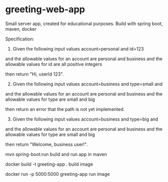 # greeting-web-app
Small server app, created for educational purposes. 
Build with spring boot, maven, docker

Specification:
1. Given the following input values 
account=personal and id=123 

and the allowable values for an account are personal and business
and the allowable values for id are all positive integers

then return "Hi, userId 123".




2. Given the following input values account=business and type=small and 

and the allowable values for an account are personal and business
and the allowable values for type are small and big

then return an error that the path is not yet implemented.




3. Given the following input values account=business and type=big and 

and the allowable values for an account are personal and business
and the allowable values for type are small and big

then return "Welcome, business user!".



mvn spring-boot:run    			            build and run app in maven 

docker build -t greeting-app .  	      build image

docker run -p 5000:5000 greeting-app 	  run image  
